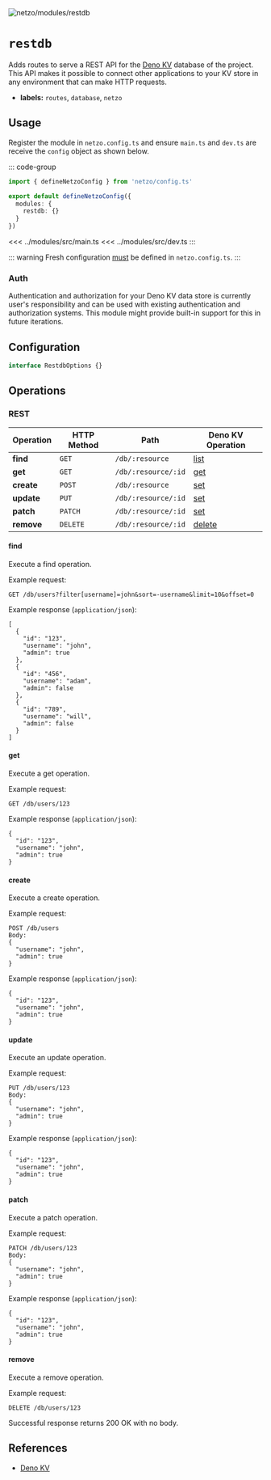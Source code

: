 <script setup lang="ts">
import ChipSimple from '@theme/components/ChipSimple.vue'
</script>

<img src="https://raw.githubusercontent.com/netzo/netzo/main/assets/modules/restdb.svg" alt="netzo/modules/restdb" class="mb-5 w-75px">

# `restdb` <ChipSimple chip="soon" />

Adds routes to serve a REST API for the [Deno KV](https://deno.com/deploy/docs/storage) database of the project. This API makes it possible to connect other applications to your KV store in any environment that can make HTTP requests.

- **labels:** `routes`, `database`, `netzo`

## Usage

Register the module in `netzo.config.ts` and ensure `main.ts` and `dev.ts` are receive the `config` object as shown below.

::: code-group
```ts [netzo.config.ts]
import { defineNetzoConfig } from 'netzo/config.ts'

export default defineNetzoConfig({
  modules: {
    restdb: {}
  }
})
```
<<< ../modules/src/main.ts
<<< ../modules/src/dev.ts
:::

::: warning Fresh configuration [must](https://fresh.deno.dev/docs/concepts/ahead-of-time-builds#migrating-existing-projects-with-plugins) be defined in `netzo.config.ts`.
:::

### Auth

Authentication and authorization for your Deno KV data store is currently user's responsibility and can be used with existing authentication and authorization systems. This module might provide built-in support for this in future iterations.

## Configuration

```ts
interface RestdbOptions {}
```

## Operations

### REST

| Operation  | HTTP Method | Path                | Deno KV Operation |
|------------|-------------|---------------------|-------------------|
| **find**   | `GET`       | `/db/:resource`     | [list](#list)     |
| **get**    | `GET`       | `/db/:resource/:id` | [get](#get)       |
| **create** | `POST`      | `/db/:resource`     | [set](#set)       |
| **update** | `PUT`       | `/db/:resource/:id` | [set](#set)       |
| **patch**  | `PATCH`     | `/db/:resource/:id` | [set](#set)       |
| **remove** | `DELETE`    | `/db/:resource/:id` | [delete](#delete) |

#### find

Execute a find operation.

Example request:

```
GET /db/users?filter[username]=john&sort=-username&limit=10&offset=0
```

Example response (`application/json`):

```
[
  {
    "id": "123",
    "username": "john",
    "admin": true
  },
  {
    "id": "456",
    "username": "adam",
    "admin": false
  },
  {
    "id": "789",
    "username": "will",
    "admin": false
  }
]
```

#### get

Execute a get operation.

Example request:

```
GET /db/users/123
```

Example response (`application/json`):

```
{
  "id": "123",
  "username": "john",
  "admin": true
}
```

#### create

Execute a create operation.

Example request:

```
POST /db/users
Body:
{
  "username": "john",
  "admin": true
}
```

Example response (`application/json`):

```
{
  "id": "123",
  "username": "john",
  "admin": true
}
```

#### update

Execute an update operation.

Example request:

```
PUT /db/users/123
Body:
{
  "username": "john",
  "admin": true
}
```

Example response (`application/json`):

```
{
  "id": "123",
  "username": "john",
  "admin": true
}
```

#### patch

Execute a patch operation.

Example request:

```
PATCH /db/users/123
Body:
{
  "username": "john",
  "admin": true
}
```

Example response (`application/json`):

```
{
  "id": "123",
  "username": "john",
  "admin": true
}
```

#### remove

Execute a remove operation.

Example request:

```
DELETE /db/users/123
```

Successful response returns 200 OK with no body.

<!-- ### KV

| Operation  | HTTP Method | Path       | Deno KV Operation |
|------------|-------------|------------|-------------------|
| **list**   | `GET`       | `/kv/list` | [list](#list)     |
| **get**    | `GET`       | `/kv`      | [get](#get)       |
| **set**    | `POST`      | `/kv`      | [set](#set)       |
| **delete** | `DELETE`    | `/kv`      | [delete](#delete) |
| **sum**    | `POST`      | `/kv/sum`  | [sum](#sum)       |
| **min**    | `POST`      | `/kv/min`  | [min](#min)       |
| **max**    | `POST`      | `/kv/max`  | [max](#max)       |

#### list

Execute a [list operation](https://deno.com/manual/runtime/kv/operations#list).

Example request:

```
GET /kv/list?prefix=users&start=users,john
```

Example response (`application/json`):

```
[
  {
    "key": ["users", "john"],
    "value": {
      "username": "john",
      "admin": true
    },
    "versionstamp": "000001"
  }
]
```

#### get

Execute a [get operation](https://deno.com/manual/runtime/kv/operations#get).

Example request:

```
GET /kv?key=users,john
```

Example response (`application/json`):

```
{
  "key": ["users", "john"],
  "value": {
    "username": "john",
    "admin": true
  },
  "versionstamp": "000001"
}
```

#### set

Execute a [set operation](https://deno.com/manual/runtime/kv/operations#set).

Example request:

```
POST /kv?key=users,john
Body:
{
  "username": "john",
  "admin": true
}
```

Example response (`application/json`):

```
{
	"ok": true,
	"versionstamp": "00000000000000010000"
}
```

#### delete

Execute a [delete operation](https://deno.com/manual/runtime/kv/operations#delete).

Example request:

```
DELETE /kv?key=users,john
```

Successful response returns 200 OK with no body.

#### sum

Execute a [sum operation](https://deno.com/manual/runtime/kv/operations#sum).

TODO

#### min

Execute a [min operation](https://deno.com/manual/runtime/kv/operations#min).

TODO

#### max

Execute a [max operation](https://deno.com/manual/runtime/kv/operations#max).

TODO -->

## References

- [Deno KV](https://deno.com/kv)

